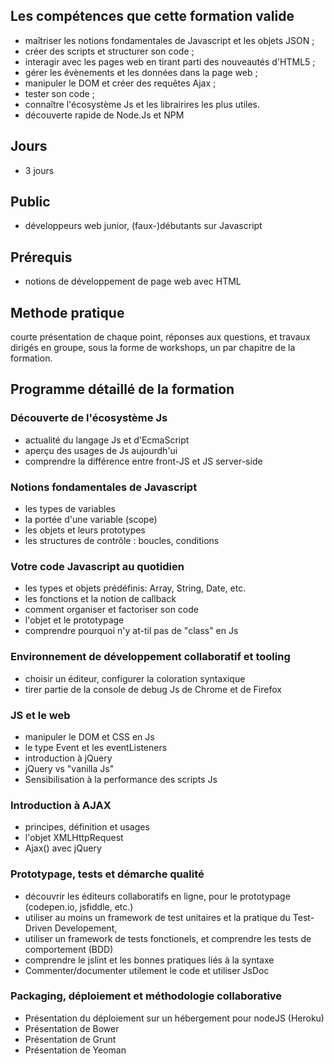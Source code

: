 ## Les compétences que cette formation valide

* maîtriser les notions fondamentales de Javascript et les objets JSON ;
* créer des scripts et structurer son code ;
* interagir avec les pages web en tirant parti des nouveautés d'HTML5 ;
* gérer les évènements et les données dans la page web ;
* manipuler le DOM et créer des requêtes Ajax ;
* tester son code ;
* connaître l'écosystème Js et les librairires les plus utiles.
* découverte rapide de Node.Js et NPM


## Jours

* 3 jours

## Public

* développeurs web junior, (faux-)débutants sur Javascript

## Prérequis

* notions de développement de page web avec HTML

## Methode pratique

courte présentation de chaque point, réponses aux questions, et travaux dirigés en groupe, sous la forme de workshops, un par chapitre de la formation.

## Programme détaillé de la formation

### Découverte de l'écosystème Js

* actualité du langage Js et d'EcmaScript
* aperçu des usages de Js aujourdh'ui
* comprendre la différence entre front-JS et JS server-side

### Notions fondamentales de Javascript

* les types de variables
* la portée d'une variable (scope)
* les objets et leurs prototypes
* les structures de contrôle : boucles, conditions

### Votre code Javascript au quotidien

* les types et objets prédéfinis: Array, String, Date, etc.
* les fonctions et la notion de callback
* comment organiser et factoriser son code
* l'objet et le prototypage
* comprendre pourquoi n'y at-til pas de "class" en Js

### Environnement de développement collaboratif et tooling

* choisir un éditeur, configurer la coloration syntaxique
* tirer partie de la console de debug Js de Chrome et de Firefox

### JS et le web

* manipuler le DOM et CSS en Js
* le type Event et les eventListeners
* introduction à jQuery
* jQuery vs "vanilla Js"
* Sensibilisation à la performance des scripts Js

### Introduction à AJAX
* principes, définition et usages
* l'objet XMLHttpRequest
* Ajax() avec jQuery

### Prototypage, tests et démarche qualité 

* découvrir les éditeurs collaboratifs en ligne, pour le prototypage (codepen.io, jsfiddle, etc.)
* utiliser au moins un framework de test unitaires et la pratique du Test-Driven Developement,
* utiliser un framework de tests fonctionels, et comprendre les tests de comportement (BDD)
* comprendre le jslint et les bonnes pratiques liés à la syntaxe
* Commenter/documenter utilement le code et utiliser JsDoc

### Packaging, déploiement et méthodologie collaborative

* Présentation du déploiement sur un hébergement pour nodeJS (Heroku)
* Présentation de Bower
* Présentation de Grunt
* Présentation de Yeoman
